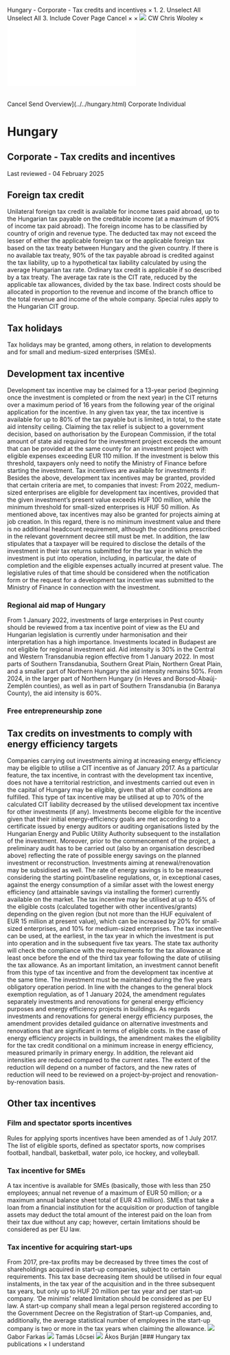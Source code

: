 Hungary - Corporate - Tax credits and incentives
×
1.
2.
Unselect All
Unselect All
3.
Include Cover Page
Cancel
×
×
![](../../-/media/world-wide-tax-summaries/attachments/global---chris-wooley.ashx%3Frev=ac5e5f3223b34096b1afc2a6009c7320&revision=ac5e5f32-23b3-4096-b1af-c2a6009c7320&hash=859B7ADC84DC2CBEC9760E9E6EE7DE6D0A8BFCDF)
CW
Chris Wooley
×
![](tax-credits-and-incentives.html)
######
Cancel
Send
Overview](../../hungary.html)
Corporate
Individual
# Hungary
## Corporate - Tax credits and incentives
Last reviewed - 04 February 2025
## Foreign tax credit
Unilateral foreign tax credit is available for income taxes paid abroad, up to the Hungarian tax payable on the creditable income (at a maximum of 90% of income tax paid abroad).
The foreign income has to be classified by country of origin and revenue type. The deducted tax may not exceed the lesser of either the applicable foreign tax or the applicable foreign tax based on the tax treaty between Hungary and the given country.
If there is no available tax treaty, 90% of the tax payable abroad is credited against the tax liability, up to a hypothetical tax liability calculated by using the average Hungarian tax rate. Ordinary tax credit is applicable if so described by a tax treaty. The average tax rate is the CIT rate, reduced by the applicable tax allowances, divided by the tax base.
Indirect costs should be allocated in proportion to the revenue and income of the branch office to the total revenue and income of the whole company.
Special rules apply to the Hungarian CIT group.
## Tax holidays
Tax holidays may be granted, among others, in relation to developments and for small and medium-sized enterprises (SMEs).
## Development tax incentive
Development tax incentive may be claimed for a 13-year period (beginning once the investment is completed or from the next year) in the CIT returns over a maximum period of 16 years from the following year of the original application for the incentive. In any given tax year, the tax incentive is available for up to 80% of the tax payable but is limited, in total, to the state aid intensity ceiling.
Claiming the tax relief is subject to a government decision, based on authorisation by the European Commission, if the total amount of state aid required for the investment project exceeds the amount that can be provided at the same county for an investment project with eligible expenses exceeding EUR 110 million. If the investment is below this threshold, taxpayers only need to notify the Ministry of Finance before starting the investment.
Tax incentives are available for investments if:
Besides the above, development tax incentives may be granted, provided that certain criteria are met, to companies that invest:
From 2022, medium-sized enterprises are eligible for development tax incentives, provided that the given investment’s present value exceeds HUF 100 million, while the minimum threshold for small-sized enterprises is HUF 50 million.
As mentioned above, tax incentives may also be granted for projects aiming at job creation. In this regard, there is no minimum investment value and there is no additional headcount requirement, although the conditions prescribed in the relevant government decree still must be met.
In addition, the law stipulates that a taxpayer will be required to disclose the details of the investment in their tax returns submitted for the tax year in which the investment is put into operation, including, in particular, the date of completion and the eligible expenses actually incurred at present value.
The legislative rules of that time should be considered when the notification form or the request for a development tax incentive was submitted to the Ministry of Finance in connection with the investment.
### Regional aid map of Hungary
From 1 January 2022, investments of large enterprises in Pest county should be reviewed from a tax incentive point of view as the EU and Hungarian legislation is currently under harmonisation and their interpretation has a high importance. Investments located in Budapest are not eligible for regional investment aid.
Aid intensity is 30% in the Central and Western Transdanubia region effective from 1 January 2022. In most parts of Southern Transdanubia, Southern Great Plain, Northern Great Plain, and a smaller part of Northern Hungary the aid intensity remains 50%. From 2024, in the larger part of Northern Hungary (in Heves and Borsod-Abaúj-Zemplén counties), as well as in part of Southern Transdanubia (in Baranya County), the aid intensity is 60%.
### Free entrepreneurship zone
## Tax credits on investments to comply with energy efficiency targets
Companies carrying out investments aiming at increasing energy efficiency may be eligible to utilise a CIT incentive as of January 2017.
As a particular feature, the tax incentive, in contrast with the development tax incentive, does not have a territorial restriction, and investments carried out even in the capital of Hungary may be eligible, given that all other conditions are fulfilled. This type of tax incentive may be utilised at up to 70% of the calculated CIT liability decreased by the utilised development tax incentive for other investments (if any).
Investments become eligible for the incentive given that their initial energy-efficiency goals are met according to a certificate issued by energy auditors or auditing organisations listed by the Hungarian Energy and Public Utility Authority subsequent to the installation of the investment. Moreover, prior to the commencement of the project, a preliminary audit has to be carried out (also by an organisation described above) reflecting the rate of possible energy savings on the planned investment or reconstruction.
Investments aiming at renewal/renovation may be subsidised as well.
The rate of energy savings is to be measured considering the starting point/baseline regulations, or, in exceptional cases, against the energy consumption of a similar asset with the lowest energy efficiency (and attainable savings via installing the former) currently available on the market.
The tax incentive may be utilised at up to 45% of the eligible costs (calculated together with other incentives/grants) depending on the given region (but not more than the HUF equivalent of EUR 15 million at present value), which can be increased by 20% for small-sized enterprises, and 10% for medium-sized enterprises. The tax incentive can be used, at the earliest, in the tax year in which the investment is put into operation and in the subsequent five tax years.
The state tax authority will check the compliance with the requirements for the tax allowance at least once before the end of the third tax year following the date of utilising the tax allowance.
As an important limitation, an investment cannot benefit from this type of tax incentive and from the development tax incentive at the same time.
The investment must be maintained during the five years obligatory operation period.
In line with the changes to the general block exemption regulation, as of 1 January 2024, the amendment regulates separately investments and renovations for general energy efficiency purposes and energy efficiency projects in buildings. As regards investments and renovations for general energy efficiency purposes, the amendment provides detailed guidance on alternative investments and renovations that are significant in terms of eligible costs. In the case of energy efficiency projects in buildings, the amendment makes the eligibility for the tax credit conditional on a minimum increase in energy efficiency, measured primarily in primary energy.
In addition, the relevant aid intensities are reduced compared to the current rates. The extent of the reduction will depend on a number of factors, and the new rates of reduction will need to be reviewed on a project-by-project and renovation-by-renovation basis.
## Other tax incentives
### Film and spectator sports incentives
Rules for applying sports incentives have been amended as of 1 July 2017. The list of eligible sports, defined as spectator sports, now comprises football, handball, basketball, water polo, ice hockey, and volleyball.
### Tax incentive for SMEs
A tax incentive is available for SMEs (basically, those with less than 250 employees; annual net revenue of a maximum of EUR 50 million; or a maximum annual balance sheet total of EUR 43 million). SMEs that take a loan from a financial institution for the acquisition or production of tangible assets may deduct the total amount of the interest paid on the loan from their tax due without any cap; however, certain limitations should be considered as per EU law.
### Tax incentive for acquiring start-ups
From 2017, pre-tax profits may be decreased by three times the cost of shareholdings acquired in start-up companies, subject to certain requirements. This tax base decreasing item should be utilised in four equal instalments, in the tax year of the acquisition and in the three subsequent tax years, but only up to HUF 20 million per tax year and per start-up company. ‘De minimis’ related limitation should be considered as per EU law.
A start-up company shall mean a legal person registered according to the Government Decree on the Registration of Start-up Companies, and, additionally, the average statistical number of employees in the start-up company is two or more in the tax years when claiming the allowance.
![](../../-/media/world-wide-tax-summaries/hungarygabor-farkasfarkas-gbortlsjpg20240709024722623.ashx%3Frev=542229a3f54640178c5dae261b33a176&revision=542229a3-f546-4017-8c5d-ae261b33a176&hash=A1B240E8D178DDA8E0BE4D1A5E4B13AB77AD71C8)
Gabor Farkas
![](../../-/media/world-wide-tax-summaries/attachments/hungary---tamas-locsei.ashx%3Frev=c9a703321ecc416ab809be6a2c2d2aa2&revision=c9a70332-1ecc-416a-b809-be6a2c2d2aa2&hash=8455C9B40C8343AA115F58DB932E4657CB73488D)
Tamás Lőcsei
![](../../-/media/world-wide-tax-summaries/attachments/hungary---akos_burjan.ashx%3Frev=da30409d0004480588024f05799ec6aa&revision=da30409d-0004-4805-8802-4f05799ec6aa&hash=BCF045D2D73D1F814093B6401FB5873D6D9F18EC)
Ákos Burján
[### Hungary tax publications
×
I understand